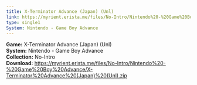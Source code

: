 ```yaml
---
title: X-Terminator Advance (Japan) (Unl)
link: https://myrient.erista.me/files/No-Intro/Nintendo%20-%20Game%20Boy%20Advance/X-Terminator%20Advance%20(Japan)%20(Unl).zip
type: single1
System: Nintendo - Game Boy Advance
---
```

<b>Game:</b> X-Terminator Advance (Japan) (Unl)<br>
<b>System:</b> Nintendo - Game Boy Advance<br>
<b>Collection:</b> No-Intro<br>
<b>Download:</b> https://myrient.erista.me/files/No-Intro/Nintendo%20-%20Game%20Boy%20Advance/X-Terminator%20Advance%20(Japan)%20(Unl).zip